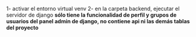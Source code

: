 1- activar el entorno virtual venv
2- en la carpeta backend, ejecutar el servidor de django
**sólo tiene la funcionalidad de perfil y grupos de usuarios del panel admin de django, no contiene api ni las demás tablas del proyecto**
